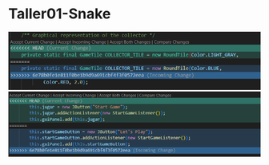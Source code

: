 # Taller01-Snake
![Error 1 Inegrante 3](https://github.com/caalmora/Taller01-Snake/blob/main/Imagenes/Error%201%20Integrante%203.png)
![Error 2 Inegrante 3](https://github.com/caalmora/Taller01-Snake/blob/main/Imagenes/Error%202%20Integrante%203.png)
